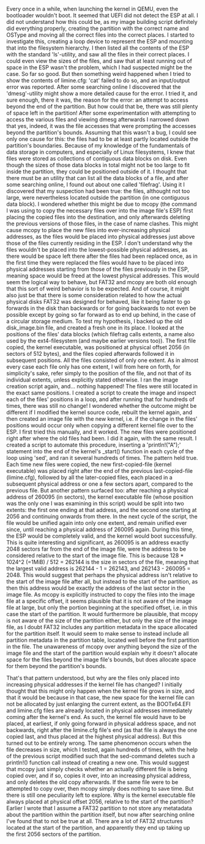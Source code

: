 Every once in a while, when launching the kernel in QEMU, even the bootloader wouldn't boot. It seemed that UEFI did not
detect the ESP at all. I did not understand how this could be, as my image building script definitely did everything properly,
creating the partition with the correct name and OSType and moving all the correct files into the correct places.
    I started to investigate this, creating a loop device to represent the ESP and mounting that into the filesystem
hierarchy. I then listed all the contents of the ESP with the standard 'ls'-utility, and saw all the files in their correct
places. I could even view the sizes of the files, and saw that at least running out of space in the ESP wasn't the problem,
which I had suspected might be the case. So far so good.
    But then something weird happened when I tried to show the contents of limine.cfg: 'cat' failed to do so, and an
input/output error was reported. After some searching online I discovered that the 'dmesg'-utility might show a more detailed
cause for the error. I tried it, and sure enough, there it was, the reason for the error: an attempt to access beyond the
end of the partition. But how could that be, there was still plenty of space left in the partition!
    After some experimentation with attempting to access the various files and viewing dmesg afterwards I narrowed down
that yes, indeed, it was the file accesses that were prompting the accesses beyond the partition's bounds. Assuming that
this wasn't a bug, I could see only one cause for this: the files had to be at least partly located outside the partition's
boundaries. Because of my knowledge of the fundamentals of data storage in computers, and especially of Linux filesystems,
I knew that files were stored as collections of contiguous data blocks on disk. Even though the sizes of those data blocks
in total might not be too large to fit inside the partition, they could be positioned outside of it.
    I thought that there must be an utility that can list all the data blocks of a file, and after some searching online,
I found out about one called 'filefrag'. Using it I discovered that my suspection had been true: the files, althought not too
large, were nevertheless located outside the partition (in one contiguous data block). I wondered whether this might be due
to mcopy (the command I was using to copy the necessary files over into the image file's ESP) first placing the copied files
into the destination, and only afterwards deleting the previous versions of those files, in the case of name clashes. This
might cause mcopy to place the new files into ever-increasing physical addresses, as the files would be placed into physical
addresses just above those of the files currently residing in the ESP.
    I don't understand why the files wouldn't be placed into the lowest-possible physical addresses, as there would be space
left there after the files had been replaced once, as in the first time they were replaced the files would have to be placed
into physical addresses starting from those of the files previously in the ESP, meaning space would be freed at the lowest
physical addresses. This would seem the logical way to behave, but FAT32 and mcopy are both old enough that this sort of weird
behavior is to be expected. And of course, it might also just be that there is some consideration related to how the actual
physical disks FAT32 was designed for behaved, like it being faster to go forwards in the disk than backwards or for going
backwards to not even be possible except by going so far forward as to end up behind, in the case of a circular storage medium.
    To test my hypothesis, I backed up the old disk_image.bin file, and created a fresh one in its place. I looked at the
positions of the files' data blocks (which filefrag calls extents, a name also used by the ext4-filesystem (and maybe earlier
versions too)). The first file copied, the kernel executable, was positioned at physical offset 2056 (in sectors of 512 bytes),
and the files copied afterwards followed it in subsequent positions. All the files consisted of only one extent. 
    As in almost every case each file only has one extent, I will from here on forth, for simplicity's sake, refer simply to
the position of the file, and not that of its individual extents, unless explicitly stated otherwise.
    I ran the image creation script again, and... nothing happened! The files were still located in the exact same positions.
I created a script to create the image and inspect each of the files' positions in a loop, and after running that for hundreds
of times, there was still no change!
    I wondered whether the outcome might be different if I modified the kernel source code, rebuilt the kernel again,
and then created an image file with the new kernel, i.e. if the change in the files' positions would occur only when copying
a different kernel file over to the ESP. I first tried this manually, and it worked. The new files were positioned right
after where the old files had been. I did it again, with the same result. I created a script to automate this procedure,
inserting a 'println!("A");' statement into the end of the kernel's _start() function in each cycle of the loop using 'sed',
and ran it several hundreds of times.
    The pattern held true. Each time new files were copied, the new first-copied-file (kernel executable) was placed right
after the end of the previous last-copied-file (limine.cfg), followed by all the later-copied files, each placed in a subsequent
physical address or one a few sectors apart, compared to the previous file. But another pattern surfaced too: after reaching
a physical address of 260095 (in sectors), the kernel executable file (whose position was the only one I was examining in
this script) would be split into two extents: the first one ending at that address, and the second one starting at 2056 and
continuing onwards from there. In the next cycle of the script, the file would be unified again into only one extent, and
remain unified ever since, until reaching a physical address of 260095 again. During this time, the ESP would be completely
valid, and the kernel would boot successfully.
    This is quite interesting and significant, as 260095 is an address exactly 2048 sectors far from the end of the image file,
were the address to be considered relative to the start of the image file. This is because 128 * 1024^2 (=1MiB) / 512 = 262144
is the size in sectors of the file, meaning that the largest valid address is 262144 - 1 = 262143, and 262143 - 260095 = 2048.
This would suggest that perhaps the physical address isn't relative to the start of the image file after all, but instead to
the start of the partition, as then this address would be exactly the address of the last sector in the image file.
As mcopy is explicitly instructed to copy the files into the image file at a specific offset, it seems plausible that it is not
aware of the image file at large, but only the portion beginning at the specified offset, i.e. in this case the start of the
partition. It would furthermore be plausible, that mcopy is not aware of the size of the partition either, but only the size
of the image file, as I doubt FAT32 includes any partition metadata in the space allocated for the partition itself. It would
seem to make sense to instead include all partition metadata in the partition table, located well before the first partition in
the file. The unawareness of mcopy over anything beyond the size of the image file and the start of the partition would explain
why it doesn't allocate space for the files beyond the image file's bounds, but does allocate space for them beyond the
partition's bounds.

That's that pattern understood, but why are the files only placed into increasing physical addresses if the kernel file has
changed? I initially thought that this might only happen when the kernel file grows in size, and that it would be because
in that case, the new space for the kernel file can not be allocated by just enlarging the current extent, as the BOOTx64.EFI
and limine.cfg files are already located in physical addresses immediately coming after the kernel's end. As such, the kernel
file would have to be placed, at earliest, if only going forward in physical address space, and not backwards, right after
the limine.cfg file's end (as that file is always the one copied last, and thus placed at the highest physical address).
But this turned out to be entirely wrong. The same phenomenon occurs when the file decreases in size, which I tested, again
hundreds of times, with the help of the previous script modified such that the sed-command deletes such a println!() function
call instead of creating a new one. This would suggest that mcopy just simply checks whether an actually different file is being
copied over, and if so, copies it over, into an increasing physical address, and only deletes the old copy afterwards. If the
same file were to be attempted to copy over, then mcopy simply does nothing to save time.
    But there is still one peculiarity left to explore. Why is the kernel executable file always placed at physical offset
2056, relative to the start of the partition? Earlier I wrote that I assume a FAT32 partition to not store any metatadata
about the partition within the partition itself, but now after searching online I've found that to not be true at all. There
are a lot of FAT32 structures located at the start of the partition, and apparently they end up taking up the first 2056
sectors of the partition.
